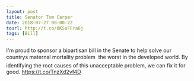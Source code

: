 ```yaml
---
layout: post
title: Senator Tom Carper
date: 2018-07-27 00:00:22
tourl: http://t.co/0KSoFFra6j
tags: [Bill]
---
```

I'm proud to sponsor a bipartisan bill in the Senate to help solve our countrys maternal mortality problem  the worst in the developed world. By identifying the root causes of this unacceptable problem, we can fix it for good. https://t.co/TnzXd2vf4D